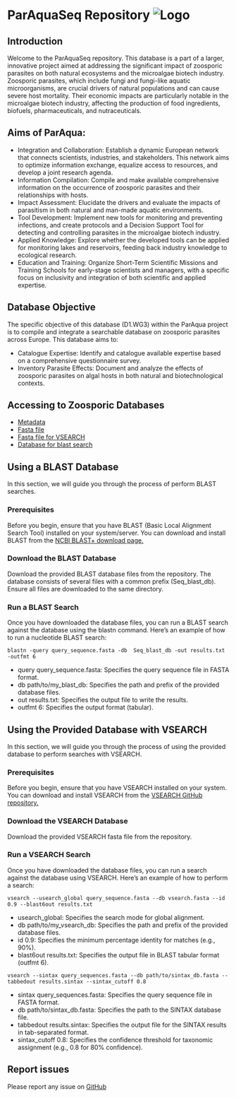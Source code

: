# ParAquaSeq Repository ![Logo](https://github.com/NataliaTimoneda/ZoosporicParasitesRepository/blob/main/files/logo.png)
## Introduction

Welcome to the ParAquaSeq repository. This database is a part of a larger, innovative project aimed at addressing the significant impact of zoosporic parasites on both natural ecosystems and the microalgae biotech industry. Zoosporic parasites, which include fungi and fungi-like aquatic microorganisms, are crucial drivers of natural populations and can cause severe host mortality. Their economic impacts are particularly notable in the microalgae biotech industry, affecting the production of food ingredients, biofuels, pharmaceuticals, and nutraceuticals.

## Aims of ParAqua:
* Integration and Collaboration: Establish a dynamic European network that connects scientists, industries, and stakeholders. This network aims to optimize information exchange, equalize access to resources, and develop a joint research agenda.
* Information Compilation: Compile and make available comprehensive information on the occurrence of zoosporic parasites and their relationships with hosts.
* Impact Assessment: Elucidate the drivers and evaluate the impacts of parasitism in both natural and man-made aquatic environments.
* Tool Development: Implement new tools for monitoring and preventing infections, and create protocols and a Decision Support Tool for detecting and controlling parasites in the microalgae biotech industry.
* Applied Knowledge: Explore whether the developed tools can be applied for monitoring lakes and reservoirs, feeding back industry knowledge to ecological research.
* Education and Training: Organize Short-Term Scientific Missions and Training Schools for early-stage scientists and managers, with a specific focus on inclusivity and integration of both scientific and applied expertise.

## Database Objective
The specific objective of this database (D1.WG3) within the ParAqua project is to compile and integrate a searchable database on zoosporic parasites across Europe. This database aims to:

* Catalogue Expertise: Identify and catalogue available expertise based on a comprehensive questionnaire survey.
* Inventory Parasite Effects: Document and analyze the effects of zoosporic parasites on algal hosts in both natural and biotechnological contexts.

## Accessing to Zoosporic Databases
- [Metadata](https://github.com/NataliaTimoneda/ZoosporicParasitesRepository/blob/main/files/ParAquaSeq_curated_240515.xlsx)
- [Fasta file](https://github.com/NataliaTimoneda/ZoosporicParasitesRepository/blob/main/files/sequences.fasta)
- [Fasta file for VSEARCH]()
- [Database for blast search]()

## Using a BLAST Database
In this section, we will guide you through the process of perform BLAST searches.

### Prerequisites
Before you begin, ensure that you have BLAST (Basic Local Alignment Search Tool) installed on your system/server. You can download and install BLAST from the [NCBI BLAST+ download page.](https://blast.ncbi.nlm.nih.gov/Blast.cgi?PAGE_TYPE=BlastDocs&DOC_TYPE=Download)
### Download the BLAST Database
Download the provided BLAST database files from the repository. The database consists of several files with a common prefix (Seq_blast_db). Ensure all files are downloaded to the same directory.
### Run a BLAST Search
Once you have downloaded the database files, you can run a BLAST search against the database using the blastn command. Here’s an example of how to run a nucleotide BLAST search:
```shell
blastn -query query_sequence.fasta -db  Seq_blast_db -out results.txt -outfmt 6
```
- query query_sequence.fasta: Specifies the query sequence file in FASTA format.
- db path/to/my_blast_db: Specifies the path and prefix of the provided database files.
- out results.txt: Specifies the output file to write the results.
- outfmt 6: Specifies the output format (tabular).

## Using the Provided Database with VSEARCH
In this section, we will guide you through the process of using the provided database to perform searches with VSEARCH.
### Prerequisites
Before you begin, ensure that you have VSEARCH installed on your system. You can download and install VSEARCH from the [VSEARCH GitHub repository.](https://github.com/torognes/vsearch)
### Download the VSEARCH Database
Download the provided VSEARCH fasta file from the repository.
### Run a VSEARCH Search
Once you have downloaded the database files, you can run a search against the database using VSEARCH. Here’s an example of how to perform a search:
```shell
vsearch --usearch_global query_sequence.fasta --db vsearch.fasta --id 0.9 --blast6out results.txt
```
- usearch_global: Specifies the search mode for global alignment.
- db path/to/my_vsearch_db: Specifies the path and prefix of the provided database files.
- id 0.9: Specifies the minimum percentage identity for matches (e.g., 90%).
- blast6out results.txt: Specifies the output file in BLAST tabular format (outfmt 6).

```shell
vsearch --sintax query_sequences.fasta --db path/to/sintax_db.fasta --tabbedout results.sintax --sintax_cutoff 0.8
```
- sintax query_sequences.fasta: Specifies the query sequence file in FASTA format.
- db path/to/sintax_db.fasta: Specifies the path to the SINTAX database file.
- tabbedout results.sintax: Specifies the output file for the SINTAX results in tab-separated format.
- sintax_cutoff 0.8: Specifies the confidence threshold for taxonomic assignment (e.g., 0.8 for 80% confidence).
  
## Report issues
Please report any issue on [GitHub](https://github.com/NataliaTimoneda/ZoosporicParasitesRepository/issues)

